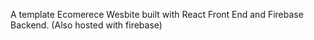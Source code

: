 A template Ecomerece Wesbite built with React Front End and Firebase Backend. (Also hosted with firebase)
